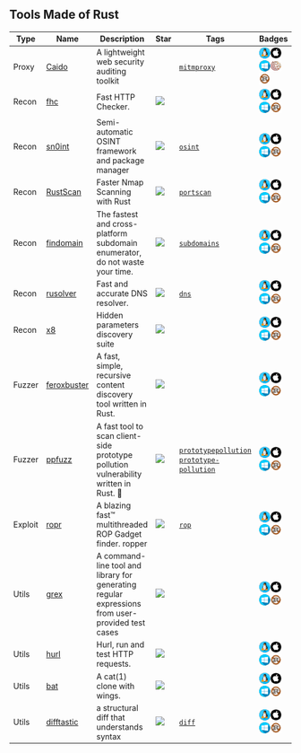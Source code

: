 
## Tools Made of Rust

| Type | Name | Description | Star | Tags | Badges |
| --- | --- | --- | --- | --- | --- |
|Proxy|[Caido](https://caido.io)|A lightweight web security auditing toolkit||[`mitmproxy`](/categorize/tags/mitmproxy.md)|![linux](/images/linux.png)![macos](/images/apple.png)![windows](/images/windows.png)![caido](/images/caido.png)[![Rust](/images/rust.png)](/categorize/langs/Rust.md)|
|Recon|[fhc](https://github.com/Edu4rdSHL/fhc)|Fast HTTP Checker.|![](https://img.shields.io/github/stars/Edu4rdSHL/fhc?label=%20)||![linux](/images/linux.png)![macos](/images/apple.png)![windows](/images/windows.png)[![Rust](/images/rust.png)](/categorize/langs/Rust.md)|
|Recon|[sn0int](https://github.com/kpcyrd/sn0int)|Semi-automatic OSINT framework and package manager|![](https://img.shields.io/github/stars/kpcyrd/sn0int?label=%20)|[`osint`](/categorize/tags/osint.md)|![linux](/images/linux.png)![macos](/images/apple.png)![windows](/images/windows.png)[![Rust](/images/rust.png)](/categorize/langs/Rust.md)|
|Recon|[RustScan](https://github.com/brandonskerritt/RustScan)|Faster Nmap Scanning with Rust |![](https://img.shields.io/github/stars/brandonskerritt/RustScan?label=%20)|[`portscan`](/categorize/tags/portscan.md)|![linux](/images/linux.png)![macos](/images/apple.png)![windows](/images/windows.png)[![Rust](/images/rust.png)](/categorize/langs/Rust.md)|
|Recon|[findomain](https://github.com/Edu4rdSHL/findomain)|The fastest and cross-platform subdomain enumerator, do not waste your time. |![](https://img.shields.io/github/stars/Edu4rdSHL/findomain?label=%20)|[`subdomains`](/categorize/tags/subdomains.md)|![linux](/images/linux.png)![macos](/images/apple.png)![windows](/images/windows.png)[![Rust](/images/rust.png)](/categorize/langs/Rust.md)|
|Recon|[rusolver](https://github.com/Edu4rdSHL/rusolver)|Fast and accurate DNS resolver.|![](https://img.shields.io/github/stars/Edu4rdSHL/rusolver?label=%20)|[`dns`](/categorize/tags/dns.md)|![linux](/images/linux.png)![macos](/images/apple.png)![windows](/images/windows.png)[![Rust](/images/rust.png)](/categorize/langs/Rust.md)|
|Recon|[x8](https://github.com/Sh1Yo/x8)|Hidden parameters discovery suite|![](https://img.shields.io/github/stars/Sh1Yo/x8?label=%20)||![linux](/images/linux.png)![macos](/images/apple.png)![windows](/images/windows.png)[![Rust](/images/rust.png)](/categorize/langs/Rust.md)|
|Fuzzer|[feroxbuster](https://github.com/epi052/feroxbuster)|A fast, simple, recursive content discovery tool written in Rust.|![](https://img.shields.io/github/stars/epi052/feroxbuster?label=%20)||![linux](/images/linux.png)![macos](/images/apple.png)![windows](/images/windows.png)[![Rust](/images/rust.png)](/categorize/langs/Rust.md)|
|Fuzzer|[ppfuzz](https://github.com/dwisiswant0/ppfuzz)|A fast tool to scan client-side prototype pollution vulnerability written in Rust. 🦀|![](https://img.shields.io/github/stars/dwisiswant0/ppfuzz?label=%20)|[`prototypepollution`](/categorize/tags/prototypepollution.md) [`prototype-pollution`](/categorize/tags/prototype-pollution.md)|![linux](/images/linux.png)![macos](/images/apple.png)![windows](/images/windows.png)[![Rust](/images/rust.png)](/categorize/langs/Rust.md)|
|Exploit|[ropr](https://github.com/Ben-Lichtman/ropr)|A blazing fast™ multithreaded ROP Gadget finder. ropper|![](https://img.shields.io/github/stars/Ben-Lichtman/ropr?label=%20)|[`rop`](/categorize/tags/rop.md)|![linux](/images/linux.png)![macos](/images/apple.png)![windows](/images/windows.png)[![Rust](/images/rust.png)](/categorize/langs/Rust.md)|
|Utils|[grex](https://github.com/pemistahl/grex)|A command-line tool and library for generating regular expressions from user-provided test cases|![](https://img.shields.io/github/stars/pemistahl/grex?label=%20)||![linux](/images/linux.png)![macos](/images/apple.png)![windows](/images/windows.png)[![Rust](/images/rust.png)](/categorize/langs/Rust.md)|
|Utils|[hurl](https://github.com/Orange-OpenSource/hurl)|Hurl, run and test HTTP requests.|![](https://img.shields.io/github/stars/Orange-OpenSource/hurl?label=%20)||![linux](/images/linux.png)![macos](/images/apple.png)![windows](/images/windows.png)[![Rust](/images/rust.png)](/categorize/langs/Rust.md)|
|Utils|[bat](https://github.com/sharkdp/bat)|A cat(1) clone with wings.|![](https://img.shields.io/github/stars/sharkdp/bat?label=%20)||![linux](/images/linux.png)![macos](/images/apple.png)![windows](/images/windows.png)[![Rust](/images/rust.png)](/categorize/langs/Rust.md)|
|Utils|[difftastic](https://github.com/Wilfred/difftastic)|a structural diff that understands syntax|![](https://img.shields.io/github/stars/Wilfred/difftastic?label=%20)|[`diff`](/categorize/tags/diff.md)|![linux](/images/linux.png)![macos](/images/apple.png)![windows](/images/windows.png)[![Rust](/images/rust.png)](/categorize/langs/Rust.md)|

